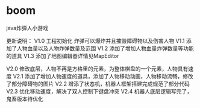 # boom

java炸弹人小游戏

更新说明：
V1.0 工程初始化 炸弹可以爆炸并且摧毁障碍物以及伤害人物
V1.1 添加了人物血量以及人物炸弹数量及范围
V1.2 添加了增加人物血量炸弹数量等功能的道具
V1.3 添加了地图编辑器详情见MapEditor

V2.0 修改底层，人物不再是方格里的元素，为整体棋盘的一个元素，人物具有速度
V2.1 添加了增加人物速度的道具，添加了人物移动动画，人物移动流畅，修改了部分障碍物的图片
V2.2 增添了状态机，机器人框架搭建完成规范了部分代码
V2.3 优化移动速度，解决了双人控制下键盘冲突
V2.4 机器人底层逻辑写完了，鬼畜版本待优化
